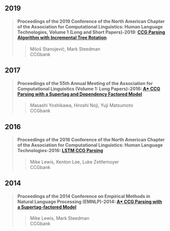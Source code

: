 ## 2019  

>#### Proceedings of the 2019 Conference of the North American Chapter of the Association for Computational Linguistics: Human Language Technologies, Volume 1 (Long and Short Papers)-2019: [CCG Parsing Algorithm with Incremental Tree Rotation](./paper/N19-1020.pdf)  
>> Miloš Stanojević, Mark Steedman  
>> CCGbank  

## 2017  

>#### Proceedings of the 55th Annual Meeting of the Association for Computational Linguistics (Volume 1: Long Papers)-2016: [A* CCG Parsing with a Supertag and Dependency Factored Model](./paper/P17-1026.pdf)  
>> Masashi Yoshikawa, Hiroshi Noji, Yuji Matsumoto  
>> CCGbank  

## 2016  

>#### Proceedings of the 2016 Conference of the North American Chapter of the Association for Computational Linguistics: Human Language Technologies-2016: [LSTM CCG Parsing](./paper/N16-1026.pdf)  
>> Mike Lewis, Kenton Lee, Luke Zettlemoyer  
>> CCGbank  

## 2014  

>#### Proceedings of the 2014 Conference on Empirical Methods in Natural Language Processing (EMNLP)-2014: [A* CCG Parsing with a Supertag-factored Model](./paper//D14-1107.pdf)  
>> Mike Lewis, Mark Steedman  
>> CCGbank  
